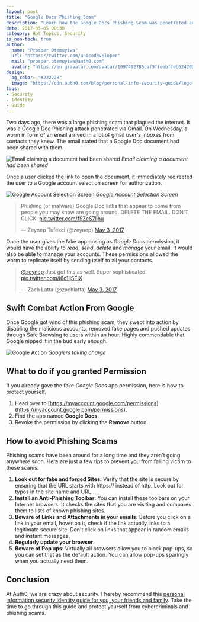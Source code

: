 ```yaml
---
layout: post
title: "Google Docs Phishing Scam"
description: "Learn how the Google Docs Phishing Scam was penetrated and how it could have been avoided."
date: 2017-05-05 08:30
category: Hot Topics, Security
is_non-tech: true
author:
  name: "Prosper Otemuyiwa"
  url: "https://twitter.com/unicodeveloper"
  mail: "prosper.otemuyiwa@auth0.com"
  avatar: "https://en.gravatar.com/avatar/1097492785caf9ffeebffeb624202d8f?s=200"
design:
  bg_color: "#222228"
  image: "https://cdn.auth0.com/blog/personal-info-security-guide/logo.png"
tags:
- Security
- Identity
- Guide
---
```


Two days ago, there was a large phishing scam that plagued the internet. It was a Google Doc Phishing attack penetrated via Gmail. On Wednesday, a worm in form of an email arrived in a lot of gmail user's inboxes from contacts they knew. The email stated that a Google Doc document had been shared with them.

![Email claiming a document had been shared](https://cdn2.auth0.com/blog/phishingscam/sharedwithme.png)
_Email claiming a document had been shared_

Once a user clicked the link to open the document, it immediately redirected the user to a Google account selection screen for authorization.

![Google Account Selection Screen](https://cdn2.auth0.com/blog/phishingscam/googleaccountselection.png)
_Google Account Selection Screen_

<blockquote class="twitter-tweet" data-lang="en"><p lang="en" dir="ltr">Phishing (or malware) Google Doc links that appear to come from people you may know are going around. DELETE THE EMAIL. DON&#39;T CLICK. <a href="https://t.co/fSZcS7ljhu">pic.twitter.com/fSZcS7ljhu</a></p>&mdash; Zeynep Tufekci (@zeynep) <a href="https://twitter.com/zeynep/status/859840026082988038">May 3, 2017</a></blockquote>
<script async src="//platform.twitter.com/widgets.js" charset="utf-8"></script>

Once the user gives the fake app posing as *Google Docs* permission, it would have the ability to *read*, *send*, *delete* and *manage* your email. It would also be able to manage your accounts. These permissions allowed the worm to replicate itself by sending itself to all your contacts.

<blockquote class="twitter-tweet" data-lang="en"><p lang="en" dir="ltr"><a href="https://twitter.com/zeynep">@zeynep</a> Just got this as well. Super sophisticated. <a href="https://t.co/l6c1ljSFIX">pic.twitter.com/l6c1ljSFIX</a></p>&mdash; Zach Latta (@zachlatta) <a href="https://twitter.com/zachlatta/status/859843151757955072">May 3, 2017</a></blockquote>
<script async src="//platform.twitter.com/widgets.js" charset="utf-8"></script>

## Swift Combat Action From Google

Once Google got wind of this phishing scam, they swept into action by disabling the malicious accounts, removed fake pages and pushed updates through Safe Browsing to users within an hour. Highly commendable that Google nipped it in the bud early enough. 

![Google Action](https://cdn2.auth0.com/blog/phishingscam/reddit.png)
_Googlers taking charge_

## What to do if you granted Permission

If you already gave the fake *Google Docs* app permission, here is how to protect yourself.

1. Head over to [https://myaccount.google.com/permissions](https://myaccount.google.com/permissions).
2. Find the app named **Google Docs**.
3. Revoke the permission by clicking the **Remove** button.

## How to avoid Phishing Scams

Phishing scams have been around for a long time and they aren't going anywhere soon. Here are just a few tips to prevent you from falling victim to these scams.

1. **Look out for fake and forged Sites:** Verify that the site is secure by ensuring that the URL starts with https:// instead of http. Look out for typos in the site name and URL.
2. **Install an Anti-Phishing Toolbar:** You can install these toolbars on your Internet browsers. It checks the sites that you are visiting and compares them to lists of known phishing sites.
3. **Beware of Links and Attachments in your emails:** Before you click on a link in your email, hover on it, check if the link actually links to a legitimate secure site. Don't click on links that appear in random emails and instant messages.
4. **Regularly update your browser**.
5. **Beware of Pop ups**: Virtually all browsers allow you to block pop-ups, so you can set that as the default action. You can allow pop-ups sparingly when you actually need them.

## Conclusion

At Auth0, we are crazy about security. I hereby recommend this [personal information security identity guide for you, your friends and family](https://auth0.com/blog/personal-information-security-identity-guide). Take the time to go through this guide and protect yourself from cybercriminals and phishing scams.